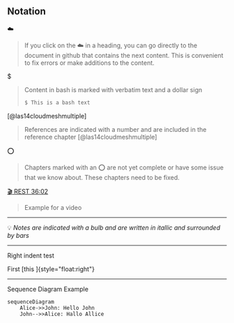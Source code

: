 ## Notation

:cloud:

> If you click on the :cloud: in a heading, you can go directly to the document in github that contains the next content.
This is convenient to fix errors or make additions to the content.

$

> Content in bash is marked with verbatim text and a dollar sign
>
>  ```bash
>  $ This is a bash text
>  ```

[@las14cloudmeshmultiple]

> References are indicated with a number and are included in the
> reference chapter [@las14cloudmeshmultiple]


:o:

> Chapters marked with an :o: are not yet complete or have some issue
> that we know about. These chapters need to be fixed.


[:clapper: REST 36:02](https://youtu.be/xjFuA6q5N_U)

> Example for a video



---

:bulb: *Notes are indicated with a bulb and are written in itallic and
surrounded by bars*

---

Right indent test

First [this ]{style="float:right"}

---

Sequence Diagram Example

~~~mermaid
sequenceDiagram
    Alice->>John: Hello John
    John-->>Alice: Hallo Allice
~~~
